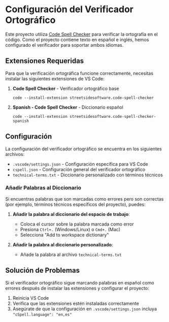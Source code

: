 # Configuración del Verificador Ortográfico

Este proyecto utiliza [Code Spell Checker](https://marketplace.visualstudio.com/items?itemName=streetsidesoftware.code-spell-checker) para verificar la ortografía en el código. Como el proyecto contiene texto en español e inglés, hemos configurado el verificador para soportar ambos idiomas.

## Extensiones Requeridas

Para que la verificación ortográfica funcione correctamente, necesitas instalar las siguientes extensiones de VS Code:

1. **Code Spell Checker** - Verificador ortográfico base
   ```
   code --install-extension streetsidesoftware.code-spell-checker
   ```

2. **Spanish - Code Spell Checker** - Diccionario español
   ```
   code --install-extension streetsidesoftware.code-spell-checker-spanish
   ```

## Configuración

La configuración del verificador ortográfico se encuentra en los siguientes archivos:

- `.vscode/settings.json` - Configuración específica para VS Code
- `cspell.json` - Configuración general del verificador ortográfico
- `technical-terms.txt` - Diccionario personalizado con términos técnicos

### Añadir Palabras al Diccionario

Si encuentras palabras que son marcadas como errores pero son correctas (por ejemplo, términos técnicos específicos del proyecto), puedes:

1. **Añadir la palabra al diccionario del espacio de trabajo**:
   - Coloca el cursor sobre la palabra marcada como error
   - Presiona `Ctrl+.` (Windows/Linux) o `Cmd+.` (Mac)
   - Selecciona "Add to workspace dictionary"

2. **Añadir la palabra al diccionario personalizado**:
   - Añade la palabra al archivo `technical-terms.txt`

## Solución de Problemas

Si el verificador ortográfico sigue marcando palabras en español como errores después de instalar las extensiones y configurar el proyecto:

1. Reinicia VS Code
2. Verifica que las extensiones estén instaladas correctamente
3. Asegúrate de que la configuración en `.vscode/settings.json` incluya `"cSpell.language": "en,es"`
